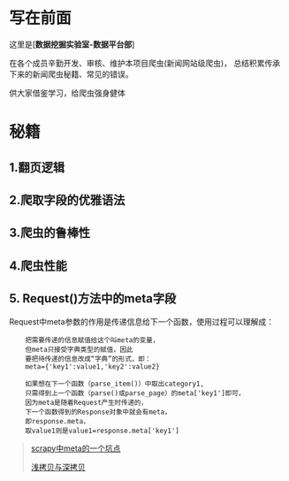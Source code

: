 # 写在前面
这里是[**数据挖掘实验室-数据平台部**] 

在各个成员辛勤开发、审核、维护本项目爬虫(新闻网站级爬虫)，
总结积累传承下来的新闻爬虫秘籍、常见的错误。

供大家借鉴学习，给爬虫强身健体

# 秘籍
## 1.翻页逻辑

## 2.爬取字段的优雅语法

## 3.爬虫的鲁棒性

## 4.爬虫性能

## 5. Request()方法中的meta字段
Request中meta参数的作用是传递信息给下一个函数，使用过程可以理解成：
```
    把需要传递的信息赋值给这个叫meta的变量，
    但meta只接受字典类型的赋值，因此
    要把待传递的信息改成“字典”的形式，即：
    meta={'key1':value1,'key2':value2}
    
    如果想在下一个函数（parse_item()）中取出category1,
    只需得到上一个函数（parse()或parse_page）的meta['key1']即可，
    因为meta是随着Request产生时传递的，
    下一个函数得到的Response对象中就会有meta，
    即response.meta，
    取value1则是value1=response.meta['key1']
```

> [scrapy中meta的一个坑点](https://blog.csdn.net/qq_41020281/article/details/83115617)
> 
> [浅拷贝与深拷贝](https://zhuanlan.zhihu.com/p/56741046)